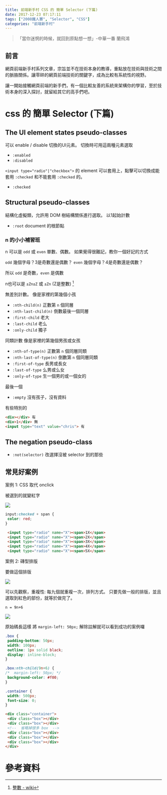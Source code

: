 ```yaml
---
title: 前端新手村 CSS 的 簡單 Selector (下篇)
date: 2017-12-23 07:17:11
tags: ["2008鐵人賽", "Selector", "CSS"]
categories: "前端新手村"
---
```

> 「當你迷惘的時候，就回到原點想一想」-中華一番 蘭飛鴻

## 前言

網頁前端新手村系列文章，宗旨並不在技術本身的教導，重點放在技術與技術之間的脈胳關係。讓零碎的網頁前端技術的關鍵字，成為比較有系統性的視野。

讓一開始接觸網頁前端的新手們，有一個比較友善的系統來架構你的學習，至於技術本身的深入探討，就留給其它的高手們吧。

# css 的 簡單 Selector (下篇)

## The UI element states pseudo-classes

可以 enable / disable 切換的UI元素。
切換時可用這兩種元素選取

- `:enabled`
- `:disabled`

`<input type="radio"|"checkbox">` 的 element 可以套用上，點擊可以切換成能套用 `:checked` 和不能套用 `:checked` 的。

- `:checked`

## Structural pseudo-classes

結構化虛擬類，允許用 DOM 樹結構關係進行選取。
以1起始計數

- `:root` document 的根節點

### n 的小小補習班

n 可以是 `odd` 或 `even` 單數、偶數。
如果覺得很難記，教你一個好記的方式

`odd` 幾個字母？3是奇數還是偶數？
`even` 幾個字母？4是奇數還是偶數？

所以 `odd` 是奇數，`even` 是偶數

n也可以是 `±Zn±Z` 或 `±Zn` (Z是整數) [^2]


無差別計數。
像是家裡的第幾個小孩

- `:nth-child(n)` 正數第 `n` 個同層
- `:nth-last-child(n)` 倒數最後一個同層
- `:first-child` 老大
- `:last-child` 老么
- `:only-child` 獨子

同類計數
像是家裡的第幾個男孩或女孩

- `:nth-of-type(n)` 正數第 `n` 個同層同類
- `:nth-last-of-type(n)` 倒數第 `n` 個同層同類
- `:first-of-type` 長男或長女
- `:last-of-type` 么男或么女
- `:only-of-type` 生一個男的或一個女的

最後一個

- `:empty` 沒有孩子，沒有資料

有些特別的

```html
<div></div> 有
<div>1</div> 無
<input type="text" value="chris"> 有
```

## The negation pseudo-class

- `:not(selector)` 改選擇沒被 selector 到的那些

## 常見好案例

案例 1: CSS 取代 onclick

被選到的就變紅字

![](https://i.imgur.com/lDb98ya.png)

```css
input:checked + span {
 color: red;
}
```

```html
 <input type="radio" name="X"><span>1X</span>
 <input type="radio" name="X"><span>2X</span>
 <input type="radio" name="X"><span>3X</span>
 <input type="radio" name="X"><span>4X</span>
 <input type="radio" name="X"><span>5X</span>
```


案例 2: 磚型排版

要做這個排版

![](https://i.imgur.com/wobW8d9.png)

可以先觀察，重複性: 每九個就重複一次，排列方式。
只要先做一般的排版，並且選取到紅色的部份，就等於做完了。

```
n = 9n+6
```

![](https://i.imgur.com/Svg5oGt.png)

原始碼長這樣
將 `margin-left: 50px;` 解除註解就可以看到成功的案例囉

```css
.box {
 padding-bottom: 50px;
 width: 100px;
 outline: 1px solid black;
 display: inline-block;
}

.box:nth-child(9n+6) {
/*  margin-left: 50px; */
 background-color: #f00;
}

.container {
 width: 500px;
 font-size: 0;
}
```

```html
<div class="container">
 <div class="box"></div>
 <div class="box"></div>
 <!--  省略掉很多 box  -->
 <div class="box"></div>
 <div class="box"></div>
 <div class="box"></div>
</div>
```

# 參考資料

[^1]: [Selectors Level 3, 6.6. Pseudo-classes - w3.org](https://www.w3.org/TR/css3-selectors/#pseudo-classes)
[^2]: [整數 - wiki](https://zh.wikipedia.org/wiki/%E6%95%B4%E6%95%B0)
